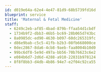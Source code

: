 ```yaml
---
id: d019e64a-62e4-4e47-81d9-68b5739fd16d
blueprint: service
title: 'Maternal & Fetal Medicine'
staff:
  - 6249c2eb-af85-4bad-879b-ffaa54d1cbdf
  - 1734b9f2-dbb3-46b5-bc69-28b065d743bc
  - 8a0985dc-ed90-4630-b097-60dc265319fc
  - d86e9bab-c5c5-41fb-b2b3-08fb668000ce
  - 0dec2867-8da6-4cb8-9aeb-faa8004b10d0
  - 99bc6df8-5e9d-497a-bb56-70b76623c6e2
  - e084b6d7-2d6d-4288-a910-22831b978124
  - 8f8f8bb3-d4db-4b86-94e7-e2f04c92ca55
---
```


